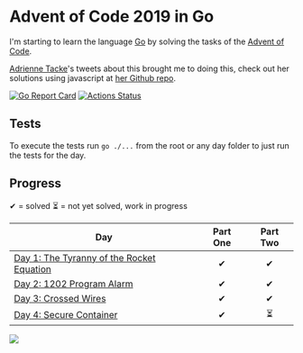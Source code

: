 # Advent of Code 2019 in Go
I'm starting to learn the language [Go](https://golang.org/) by solving the tasks of the [Advent of Code](https://adventofcode.com/).

[Adrienne Tacke](http://adrienne.io/)'s tweets about this brought me to doing this, check out her solutions using javascript at [her Github repo](https://github.com/adriennetacke/advent-of-code-2019).

[![Go Report Card](https://goreportcard.com/badge/github.com/dArignac/advent-of-code-2019)](https://goreportcard.com/report/github.com/dArignac/advent-of-code-2019)
[![Actions Status](https://github.com/dArignac/advent-of-code-2019/workflows/Go/badge.svg)](https://github.com/dArignac/advent-of-code-2019/actions)

## Tests
To execute the tests run `go ./...` from the root or any day folder to just run the tests for the day.

## Progress

✔ = solved
⏳ = not yet solved, work in progress

| Day  | Part One | Part Two | 
|---|:---:|:---:|
| [Day 1: The Tyranny of the Rocket Equation](https://github.com/dArignac/advent-of-code-2019/tree/master/day1-the-tyranny-of-rocket-equation) | ✔ | ✔ |
| [Day 2: 1202 Program Alarm](https://github.com/dArignac/advent-of-code-2019/tree/master/day2-program-alert) | ✔ | ✔ |
| [Day 3: Crossed Wires](https://github.com/dArignac/advent-of-code-2019/tree/master/day3-crossed-wires) | ✔ | ✔ |
| [Day 4: Secure Container](https://github.com/dArignac/advent-of-code-2019/tree/master/day4-secure-container) | ✔ | ⏳ |

![](https://media.giphy.com/media/3oz8xIGBOOz0fJuY2k/source.gif)
